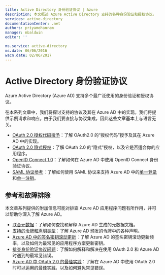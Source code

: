 ```yaml
---
title: Active Directory 身份验证协议 | Azure
description: 本文概述 Azure Active Directory 支持的各种身份验证和授权协议。
services: active-directory
documentationCenter: .net
authors: priyamohanram
manager: mbaldwin
editor: ''

ms.service: active-directory
ms.date: 06/06/2016
wacn.date: 02/06/2017
---
```


# Active Directory 身份验证协议

Azure Active Directory (Azure AD) 支持多个最广泛使用的身份验证和授权协议。

在本系列文章中，我们将探讨支持的协议及其在 Azure AD 中的实现。我们将提供示例请求和响应。由于我们要直接与协议集成，因此这些文章基本上与语言无关。

- [OAuth 2.0 授权代码授予](./active-directory-protocols-oauth-code.md)：了解 OAuth2.0 的“授权代码”授予及其在 Azure AD 中的实现。
- [OAuth 2.0 隐式授权](./active-directory-dev-understanding-oauth2-implicit-grant.md)：了解 OAuth 2.0 的“隐式”授权，以及它是否适合你的应用程序。
- [OpenID Connect 1.0](./active-directory-protocols-openid-connect-code.md)：了解如何在 Azure AD 中使用 OpenID Connect 身份验证协议。
- [SAML 协议参考](./active-directory-saml-protocol-reference.md)：了解如何使用 SAML 协议来支持 Azure AD 中的[单一登录](./active-directory-single-sign-on-protocol-reference.md)和[单一注销](./active-directory-single-sign-out-protocol-reference.md)。

## 参考和故障排除

本文章系列提供的附加信息可能对排查 Azure AD 应用程序问题有所作用，并可以帮助你深入了解 Azure AD。

- [联合元数据](./active-directory-federation-metadata.md)：了解如何查找和解释 Azure AD 生成的元数据文档。
- [支持的令牌和声明类型](./active-directory-token-and-claims.md)：了解 Azure AD 颁发的令牌中的各种声明。
- [Azure AD 中的签名密钥滚动更新](./active-directory-signing-key-rollover.md)：了解 Azure AD 的签名密钥滚动更新频率，以及如何为最常见的应用程序方案更新密钥。
- [排查身份验证协议问题](./active-directory-error-handling.md)：了解如何解释和解决在使用 OAuth 2.0 和 Azure AD 时遇到的最常见错误。
- [Azure AD 中 OAuth 2.0 的最佳实践](./active-directory-oauth-best-practices.md)：了解在 Azure AD 中使用 OAuth 2.0 时可以运用的最佳实践，以及如何避免常见错误。

<!---HONumber=Mooncake_Quality_Review_0125_2017-->